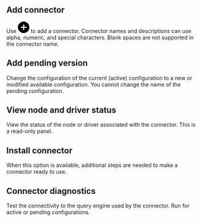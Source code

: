 ## Add connector


Use ![""](Images/jco1689789992186.svg) to add a connector. Connector names and descriptions can use alpha, numeric, and special characters. Blank spaces are not supported in the connector name.

## Add pending version


Change the configuration of the current (active) configuration to a new or modified available configuration. You cannot change the name of the pending configuration.

## View node and driver status


View the status of the node or driver associated with the connector. This is a read-only panel.

## Install connector


When this option is available, additional steps are needed to make a connector ready to use.

## Connector diagnostics


Test the connectivity to the query engine used by the connector. Run for active or pending configurations.


